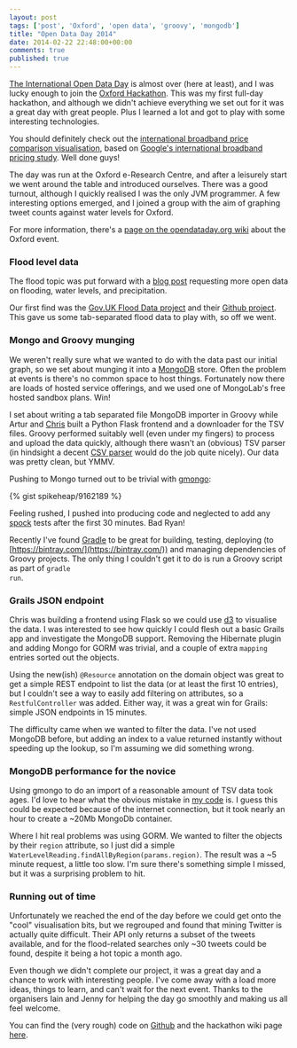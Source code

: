```yaml
---
layout: post
tags: ['post', 'Oxford', 'open data', 'groovy', 'mongodb']
title: "Open Data Day 2014"
date: 2014-02-22 22:48:00+00:00
comments: true
published: true
---
```


[The International Open Data Day](http://opendataday.org/) is almost over (here at least), and I was lucky enough to join the [Oxford Hackathon](http://www.oerc.ox.ac.uk/events/open-data-hack-day). This was my first full-day hackathon, and although we didn't achieve everything we set out for it was a great day with great people. Plus I learned a lot and got to play with some interesting technologies.

You should definitely check out the [international broadband price comparison visualisation](http://hangler.net/2014/02/22/oxford-open-data-day/), based on [Google's international broadband pricing study](http://policybythenumbers.blogspot.co.uk/2013/05/international-broadband-pricing-study.html). Well done guys!

<!-- more -->

The day was run at the Oxford e-Research Centre, and after a leisurely start we went around the table and introduced ourselves. There was a good turnout, although I quickly realised I was the only JVM programmer. A few interesting options emerged, and I joined a group with the aim of graphing tweet counts against water levels for Oxford.

For more information, there's a [page on the opendataday.org wiki](http://wiki.opendataday.org/Oxford2014) about the Oxford event.

### Flood level data

The flood topic was put forward with a [blog post](http://blog.okfn.org/2014/02/13/river-level-data-must-be-open/) requesting more open data on flooding, water levels, and precipitation.

Our first find was the [Gov.UK Flood Data project](http://flooddata.alphagov.co.uk/) and their [Github project](https://github.com/alphagov/flooddata). This gave us some tab-separated flood data to play with, so off we went.

### Mongo and Groovy munging

We weren't really sure what we wanted to do with the data past our initial graph, so we set about munging it into a [MongoDB](http://www.mongodb.org/) store. Often the problem at events is there's no common space to host things. Fortunately now there are loads of hosted service offerings, and we used one of MongoLab's free hosted sandbox plans. Win!

I set about writing a tab separated file MongoDB importer in Groovy while Artur and [Chris](https://twitter.com/iiSeymour) built a Python Flask frontend and a downloader for the TSV files. Groovy performed suitably well (even under my fingers) to process and upload the data quickly, although there wasn't an (obvious) TSV parser (in hindsight a decent [CSV parser](http://opencsv.sourceforge.net/) would do the job quite nicely). Our data was pretty clean, but YMMV.

Pushing to Mongo turned out to be trivial with [gmongo](https://github.com/poiati/gmongo):

{% gist spikeheap/9162189 %}

Feeling rushed, I pushed into producing code and neglected to add any [spock](http://docs.spockframework.org/en/latest/) tests after the first 30 minutes. Bad Ryan!

Recently I've found [Gradle](http://www.gradle.org/) to be great for building, testing, deploying (to [https://bintray.com/](https://bintray.com/)) and managing dependencies of Groovy projects. The only thing I couldn't get it to do is run a Groovy script as part of <code>gradle run</code>.

### Grails JSON endpoint

Chris was building a frontend using Flask so we could use [d3](http://d3js.org/) to visualise the data. I was interested to see how quickly I could flesh out a basic Grails app and investigate the MongoDB support. Removing the Hibernate plugin and adding Mongo for GORM was trivial, and a couple of extra <code>mapping</code> entries sorted out the objects. 

Using the new(ish) <code>@Resource</code> annotation on the domain object was great to get a simple REST endpoint to list the data (or at least the first 10 entries), but I couldn't see a way to easily add filtering on attributes, so a <code>RestfulController</code> was added. Either way, it was a great win for Grails: simple JSON endpoints in 15 minutes.

The difficulty came when we wanted to filter the data. I've not used MongoDB before, but adding an index to a value returned instantly without speeding up the lookup, so I'm assuming we did something wrong. 

### MongoDB performance for the novice

Using gmongo to do an import of a reasonable amount of TSV data took ages. I'd love to hear what the obvious mistake in [my code](https://github.com/OpenDataHackDayOxford/flood-data-search/blob/master/groovy-waterlevel-parser/src/main/groovy/opendatahack/flooddata/FloodDataParser.groovy) is. I guess this could be expected because of the internet connection, but it took nearly an hour to create a ~20Mb MongoDb container. 

Where I hit real problems was using GORM. We wanted to filter the objects by their <code>region</code> attribute, so I just did a simple <code>WaterLevelReading.findAllByRegion(params.region)</code>. The result was a ~5 minute request, a little too slow. I'm sure there's something simple I missed, but it was a surprising problem to hit.

### Running out of time

Unfortunately we reached the end of the day before we could get onto the "cool" visualisation bits, but we regrouped and found that mining Twitter is actually quite difficult. Their API only returns a subset of the tweets available, and for the flood-related searches only ~30 tweets could be found, despite it being a hot topic a month ago. 

Even though we didn't complete our project, it was a great day and a chance to work with interesting people. I've come away with a load more ideas, things to learn, and can't wait for the next event. Thanks to the organisers Iain and Jenny for helping the day go smoothly and making us all feel welcome. 

You can find the (very rough) code on [Github](https://github.com/OpenDataHackDayOxford/flood-data-search) and the hackathon wiki page [here](http://wiki.opendataday.org/Oxford2014).
